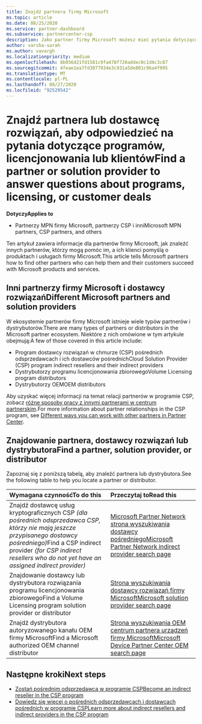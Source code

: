 ```yaml
---
title: Znajdź partnera firmy Microsoft
ms.topic: article
ms.date: 08/25/2020
ms.service: partner-dashboard
ms.subservice: partnercenter-csp
description: Jako partner firmy Microsoft możesz mieć pytania dotyczące sposobu pomocy dla klientów lub określonych programów. Znajdź innych partnerów, którzy mogą pomóc.
author: varsha-sarah
ms.author: vavargh
ms.localizationpriority: medium
ms.openlocfilehash: 8b056d21fd1581c9fa478f720addec0c1d4c3c87
ms.sourcegitcommit: 4feae1ea7fd3077934e3c931a5de801c96a4f995
ms.translationtype: MT
ms.contentlocale: pl-PL
ms.lasthandoff: 08/27/2020
ms.locfileid: "92529542"
---
```

# <a name="find-a-partner-or-solution-provider-to-answer-questions-about-programs-licensing-or-customer-deals"></a><span data-ttu-id="a4680-104">Znajdź partnera lub dostawcę rozwiązań, aby odpowiedzieć na pytania dotyczące programów, licencjonowania lub klientów</span><span class="sxs-lookup"><span data-stu-id="a4680-104">Find a partner or solution provider to answer questions about programs, licensing, or customer deals</span></span> 

<span data-ttu-id="a4680-105">**Dotyczy**</span><span class="sxs-lookup"><span data-stu-id="a4680-105">**Applies to**</span></span>

- <span data-ttu-id="a4680-106">Partnerzy MPN firmy Microsoft, partnerzy CSP i inni</span><span class="sxs-lookup"><span data-stu-id="a4680-106">Microsoft MPN partners, CSP partners, and others</span></span>

<span data-ttu-id="a4680-107">Ten artykuł zawiera informacje dla partnerów firmy Microsoft, jak znaleźć innych partnerów, którzy mogą pomóc im, a ich klienci pomyślą o produktach i usługach firmy Microsoft.</span><span class="sxs-lookup"><span data-stu-id="a4680-107">This article tells Microsoft partners how to find other partners who can help them and their customers succeed with Microsoft products and services.</span></span>

## <a name="different-microsoft-partners-and-solution-providers"></a><span data-ttu-id="a4680-108">Inni partnerzy firmy Microsoft i dostawcy rozwiązań</span><span class="sxs-lookup"><span data-stu-id="a4680-108">Different Microsoft partners and solution providers</span></span>

<span data-ttu-id="a4680-109">W ekosystemie partnerów firmy Microsoft istnieje wiele typów partnerów i dystrybutorów.</span><span class="sxs-lookup"><span data-stu-id="a4680-109">There are many types of partners or distributors in the Microsoft partner ecosystem.</span></span> <span data-ttu-id="a4680-110">Niektóre z nich omówione w tym artykule obejmują:</span><span class="sxs-lookup"><span data-stu-id="a4680-110">A few of those covered in this article include:</span></span>

- <span data-ttu-id="a4680-111">Program dostawcy rozwiązań w chmurze (CSP) pośrednich odsprzedawcach i ich dostawców pośrednich</span><span class="sxs-lookup"><span data-stu-id="a4680-111">Cloud Solution Provider (CSP) program indirect resellers and their indirect providers</span></span>
- <span data-ttu-id="a4680-112">Dystrybutorzy programu licencjonowania zbiorowego</span><span class="sxs-lookup"><span data-stu-id="a4680-112">Volume Licensing program distributors</span></span>
- <span data-ttu-id="a4680-113">Dystrybutorzy OEM</span><span class="sxs-lookup"><span data-stu-id="a4680-113">OEM distributors</span></span>

<span data-ttu-id="a4680-114">Aby uzyskać więcej informacji na temat relacji partnerów w programie CSP, zobacz [różne sposoby pracy z innymi partnerami w centrum partnerskim](work-with-other-partners.md).</span><span class="sxs-lookup"><span data-stu-id="a4680-114">For more information about partner relationships in the CSP program, see [Different ways you can work with other partners in Partner Center](work-with-other-partners.md).</span></span>

## <a name="find-a-partner-solution-provider-or-distributor"></a><span data-ttu-id="a4680-115">Znajdowanie partnera, dostawcy rozwiązań lub dystrybutora</span><span class="sxs-lookup"><span data-stu-id="a4680-115">Find a partner, solution provider, or distributor</span></span>

<span data-ttu-id="a4680-116">Zapoznaj się z poniższą tabelą, aby znaleźć partnera lub dystrybutora.</span><span class="sxs-lookup"><span data-stu-id="a4680-116">See the following table to help you locate a partner or distributor.</span></span>

|<span data-ttu-id="a4680-117">Wymagana czynność</span><span class="sxs-lookup"><span data-stu-id="a4680-117">To do this</span></span>  | <span data-ttu-id="a4680-118">Przeczytaj to</span><span class="sxs-lookup"><span data-stu-id="a4680-118">Read this</span></span>  |
|:------------------|:--------------- |
|<span data-ttu-id="a4680-119">Znajdź dostawcę usług kryptograficznych CSP *(dla pośrednich odsprzedawca CSP, którzy nie mają jeszcze przypisanego dostawcy pośredniego)*</span><span class="sxs-lookup"><span data-stu-id="a4680-119">Find a CSP indirect provider *(for CSP indirect resellers who do not yet have an assigned indirect provider)*</span></span> | [<span data-ttu-id="a4680-120">Microsoft Partner Network strona wyszukiwania dostawcy pośredniego</span><span class="sxs-lookup"><span data-stu-id="a4680-120">Microsoft Partner Network indirect provider search page</span></span>](https://partner.microsoft.com/membership/cloud-solution-provider/find-a-provider)  |
|<span data-ttu-id="a4680-121">Znajdowanie dostawcy lub dystrybutora rozwiązania programu licencjonowania zbiorowego</span><span class="sxs-lookup"><span data-stu-id="a4680-121">Find a Volume Licensing program solution provider or distributor</span></span>  | [<span data-ttu-id="a4680-122">Strona wyszukiwania dostawcy rozwiązań firmy Microsoft</span><span class="sxs-lookup"><span data-stu-id="a4680-122">Microsoft solution provider search page</span></span>](https://www.microsoft.com/solution-providers/home)  |
|<span data-ttu-id="a4680-123">Znajdź dystrybutora autoryzowanego kanału OEM firmy Microsoft</span><span class="sxs-lookup"><span data-stu-id="a4680-123">Find a Microsoft authorized OEM channel distributor</span></span>  | [<span data-ttu-id="a4680-124">Strona wyszukiwania OEM centrum partnera urządzeń firmy Microsoft</span><span class="sxs-lookup"><span data-stu-id="a4680-124">Microsoft Device Partner Center OEM search page</span></span>](https://devicepartner.microsoft.com/connect/distributor)  |

## <a name="next-steps"></a><span data-ttu-id="a4680-125">Następne kroki</span><span class="sxs-lookup"><span data-stu-id="a4680-125">Next steps</span></span>

- [<span data-ttu-id="a4680-126">Zostań pośrednim odsprzedawcą w programie CSP</span><span class="sxs-lookup"><span data-stu-id="a4680-126">Become an indirect reseller in the CSP program</span></span>](https://partner.microsoft.com/licensing)
- [<span data-ttu-id="a4680-127">Dowiedz się więcej o pośrednich odsprzedawcach i dostawcach pośrednich w programie CSP</span><span class="sxs-lookup"><span data-stu-id="a4680-127">Learn more about indirect resellers and indirect providers in the CSP program</span></span>](work-with-other-partners.md)